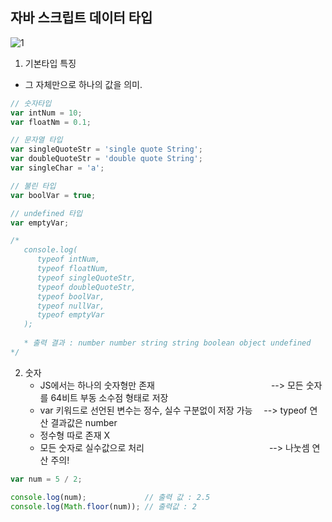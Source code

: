 ## 자바 스크립트 데이터 타입
![1](https://user-images.githubusercontent.com/45419456/180121435-ecce3c48-6727-4ea8-ab40-bc6d79406810.PNG)

1) 기본타입 특징
  - 그 자체만으로 하나의 값을 의미.

```JavaScript
// 숫자타입
var intNum = 10;
var floatNm = 0.1;

// 문자열 타입
var singleQuoteStr = 'single quote String';
var doubleQuoteStr = 'double quote String';
var singleChar = 'a';

// 불린 타입
var boolVar = true;

// undefined 타입
var emptyVar;

/*
   console.log(
      typeof intNum,                
      typeof floatNum,
      typeof singleQuoteStr,
      typeof doubleQuoteStr,
      typeof boolVar,
      typeof nullVar,
      typeof emptyVar
   ); 
   
   * 출력 결과 : number number string string boolean object undefined
*/
```

2) 숫자 
   - JS에서는 하나의 숫자형만 존재              --> 모든 숫자를 64비트 부동 소수점 형태로 저장
   - var 키워드로 선언된 변수는 정수, 실수 구분없이 저장 가능  --> typeof 연산 결과값은 number
   - 정수형 따로 존재 X
   - 모든 숫자로 실수값으로 처리               --> 나눗셈 연산 주의!

```JAVASCRIPT
var num = 5 / 2;

console.log(num);             // 출력 값 : 2.5
console.log(Math.floor(num)); // 출력값 : 2
```

